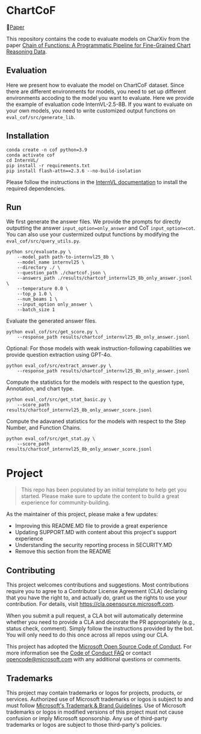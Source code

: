 
# ChartCoF
📄[Paper](xxx)

This repository contains the code to evaluate models on CharXiv from the paper [Chain of Functions: A Programmatic Pipeline for Fine-Grained Chart
Reasoning Data](xxx).


## Evaluation
Here we present how to evaluate the model on ChartCoF dataset. Since there are different environments for models, you need to set up different environments accoding to the model you want to evaluate. Here we provide the example of evaluation code InternVL-2.5-8B. If you want to evaluate on your own models, you need to write customized output functions on `eval_cof/src/generate_lib`.

## Installation

```
conda create -n cof python=3.9
conda activate cof
cd InternVL/
pip install -r requirements.txt
pip install flash-attn==2.3.6 --no-build-isolation
```

Please follow the instructions in the [InternVL documentation](https://internvl.readthedocs.io/en/latest/get_started/installation.html) to install the required dependencies.

## Run
We first generate the answer files. We provide the prompts for directly outputting the answer `input_option=only_answer` and CoT `input_option=cot`. You can also use your custermized output functions by modifying the `eval_cof/src/query_utils.py`.

```
python src/evaluate.py \
    --model_path path-to-internvl25_8b \
    --model_name internvl25 \
    --directory ./ \
    --question_path ./chartcof.json \
    --answers_path ./results/chartcof_internvl25_8b_only_answer.jsonl \
    --temperature 0.0 \
    --top_p 1.0 \
    --num_beams 1 \
    --input_option only_answer \
    --batch_size 1
```

Evaluate the generated answer files.

```
python eval_cof/src/get_score.py \
    --response_path results/chartcof_internvl25_8b_only_answer.jsonl
```

Optional: For those models with weak instruction-following capabilities we provide question extraction using GPT-4o.

```
python eval_cof/src/extract_answer.py \
    --response_path results/chartcof_internvl25_8b_only_answer.jsonl
```

Compute the statistics for the models with respect to the question type, Annotation, and chart type.

```
python eval_cof/src/get_stat_basic.py \
    --score_path results/chartcof_internvl25_8b_only_answer_score.jsonl
```

Compute the adavaned statistics for the models with respect to the Step Number, and Function Chains.

```
python eval_cof/src/get_stat.py \
    --score_path results/chartcof_internvl25_8b_only_answer_score.jsonl
```


# Project

> This repo has been populated by an initial template to help get you started. Please
> make sure to update the content to build a great experience for community-building.

As the maintainer of this project, please make a few updates:

- Improving this README.MD file to provide a great experience
- Updating SUPPORT.MD with content about this project's support experience
- Understanding the security reporting process in SECURITY.MD
- Remove this section from the README

## Contributing

This project welcomes contributions and suggestions.  Most contributions require you to agree to a
Contributor License Agreement (CLA) declaring that you have the right to, and actually do, grant us
the rights to use your contribution. For details, visit https://cla.opensource.microsoft.com.

When you submit a pull request, a CLA bot will automatically determine whether you need to provide
a CLA and decorate the PR appropriately (e.g., status check, comment). Simply follow the instructions
provided by the bot. You will only need to do this once across all repos using our CLA.

This project has adopted the [Microsoft Open Source Code of Conduct](https://opensource.microsoft.com/codeofconduct/).
For more information see the [Code of Conduct FAQ](https://opensource.microsoft.com/codeofconduct/faq/) or
contact [opencode@microsoft.com](mailto:opencode@microsoft.com) with any additional questions or comments.

## Trademarks

This project may contain trademarks or logos for projects, products, or services. Authorized use of Microsoft 
trademarks or logos is subject to and must follow 
[Microsoft's Trademark & Brand Guidelines](https://www.microsoft.com/en-us/legal/intellectualproperty/trademarks/usage/general).
Use of Microsoft trademarks or logos in modified versions of this project must not cause confusion or imply Microsoft sponsorship.
Any use of third-party trademarks or logos are subject to those third-party's policies.
